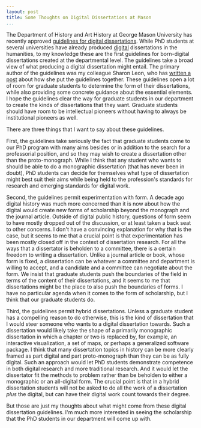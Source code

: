 ```yaml
---
layout: post
title: Some Thoughts on Digital Dissertations at Mason
...
```


The Department of History and Art History at George Mason University has recently approved [guidelines for digital dissertations](http://historyarthistory.gmu.edu/graduate/phd-history/digital-dissertation-guidelines). While PhD students at several universities have already produced [digital](http://dr.amandavisconti.com/) dissertations in the humanities, to my knowledge these are the first guidelines for born-digital dissertations created at the departmental level. The guidelines take a broad view of what producing a digital dissertation might entail. The primary author of the guidelines was my colleague Sharon Leon, who has [written a post](http://www.6floors.org/bracket/2015/09/30/guidelines-for-digital-dissertations-in-history/) about how she put the guidelines together. These guidelines open a lot of room for graduate students to determine the form of their dissertations, while also providing some concrete guidance about the essential elements. I hope the guidelines clear the way for graduate students in our department to create the kinds of dissertations that they want. Graduate students should have room to be intellectual pioneers without having to always be institutional pioneers as well. 

There are three things that I want to say about these guidelines.

First, the guidelines take seriously the fact that graduate students come to our PhD program with many aims besides or in addition to the search for a professorial position, and so they may wish to create a dissertation other than the proto-monograph. While I think that any student who wants to should be able to do a monographic dissertation (that has never been in doubt), PhD students can decide for themselves what type of dissertation might best suit their aims while being held to the profession's standards for research and emerging standards for digital work.

Second, the guidelines permit experimentation with form. A decade ago digital history was much more concerned than it is now about how the digital would create new forms of scholarship beyond the monograph and the journal article. Outside of digital public history, questions of form seem to have mostly dropped out of the discussion, or at least taken a back seat to other concerns. I don't have a convincing explanation for why that is the case, but it seems to me that a crucial point is that experimentation has been mostly closed off in the context of dissertation research. For all the ways that a dissertator is beholden to a committee, there is a certain freedom to writing a dissertation. Unlike a journal article or book, whose form is fixed, a dissertation can be whatever a committee and department is willing to accept, and a candidate and a committee can negotiate about the form.  We insist that graduate students push the boundaries of the field in terms of the content of their dissertations, and it seems to me that dissertations might be the place to also push the boundaries of forms. I have no particular agenda when it comes to the form of scholarship, but I think that our graduate students do.

Third, the guidelines permit hybrid dissertations. Unless a graduate student has a compelling reason to do otherwise, this is the kind of dissertation that I would steer someone who wants to a digital dissertation towards. Such a dissertation would likely take the shape of a primarily monographic dissertation in which a chapter or two is replaced by, for example, an interactive visualization, a set of maps, or perhaps a generalized software package. I think that many dissertation topics in history can be more clearly framed as part digital and part proto-monograph than they can be as fully digital. Such an approach would let PhD students demonstrate competence in both digital research and more traditional research. And it would let the dissertator fit the methods to problem rather than be beholden to either a monographic or an all-digital form. The crucial point is that in a hybrid dissertation students will not be asked to do all the work of a dissertation *plus* the digital, but can have their digital work count towards their degree. 

But those are just my thoughts about what might come from these digital dissertation guidelines. I'm much more interested in seeing the scholarship that the PhD students in our department will come up with.

